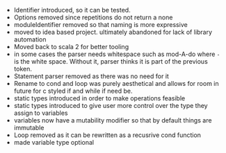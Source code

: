- Identifier introduced, so it can be tested.
- Options removed since repetitions do not return a none
- moduleIdentifier removed so that naming is more expressive
- moved to idea based project. ultimately abandoned for lack of library automation
- Moved back to scala 2 for better tooling
- in some cases the parser needs whitespace such as mod-A-do where `-` is the white space. Without it, parser thinks it
  is part of the previous token.
- Statement parser removed as there was no need for it
- Rename to cond and loop was purely aesthetical and allows for room in future for c styled if and while if need be.
- static types introduced in order to make operations feasible
- static types introduced to give user more control over the type they assign to variables
- variables now have a mutability modifier so that by default things are immutable
- Loop removed as it can be rewritten as a recusrive cond function
- made variable type optional